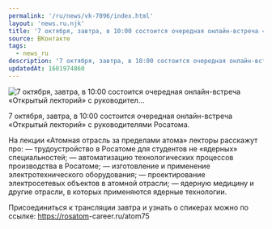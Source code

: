 ```yaml
---
permalink: '/ru/news/vk-7096/index.html'
layout: 'news.ru.njk'
title: '7 октября, завтра, в 10:00 состоится очередная онлайн-встреча «Открытый лекторий» с руководител…'
source: ВКонтакте
tags:
  - news_ru
description: '7 октября, завтра, в 10:00 состоится очередная онлайн-встреча «Открытый лекторий» с руководител…'
updatedAt: 1601974860
---
```

![7 октября, завтра, в 10:00 состоится очередная онлайн-встреча «Открытый лекторий» с руководител…](https://sun9-15.userapi.com/impg/2Z5M7mpMaGkd3XsTbGLIb9x1Qqju8_ZSr_9KXA/gmG7C3WaDlk.jpg?size=1280x720&quality=96&proxy=1&sign=ff37f090cfc2428977750746c06507f4&c_uniq_tag=FoqSn6nTK3qBfyNqgkgE7a_WTb2cpI5vNACVhxFzuX8&type=album)

7 октября, завтра, в 10:00 состоится очередная онлайн-встреча «Открытый лекторий» с руководителями Росатома.

На лекции «Атомная отрасль за пределами атома» лекторы расскажут про:
— трудоустройство в Росатоме для студентов не «ядерных» специальностей;
— автоматизацию технологических процессов производства в Росатоме;
— изготовление и применение электротехнического оборудования;
— проектирование электросетевых объектов в атомной отрасли;
— ядерную медицину и другие отрасли, в которых применяются ядерные технологии.

Присоединиться к трансляции завтра и узнать о спикерах можно по ссылке: [https://rosatom](https://rosatom)-career.ru/atom75
